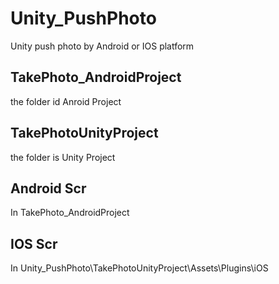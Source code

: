 # Unity_PushPhoto
Unity push photo by Android or IOS platform
## TakePhoto_AndroidProject
the folder id Anroid Project
## TakePhotoUnityProject
the folder is Unity Project

## Android Scr
In TakePhoto_AndroidProject

## IOS Scr
In Unity_PushPhoto\TakePhotoUnityProject\Assets\Plugins\iOS